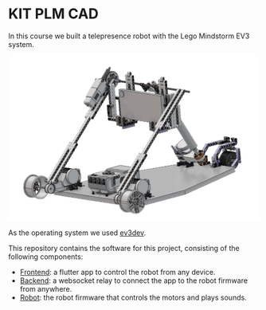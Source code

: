 # KIT PLM CAD
In this course we built a telepresence robot with the Lego Mindstorm EV3 system.

![Kerberos Image](./doc/Kerberos.png)

As the operating system we used [ev3dev](https://www.ev3dev.org/).

This repository contains the software for this project, consisting of the following components:

- [Frontend](./frontend/): a flutter app to control the robot from any device.
- [Backend](./backend/): a websocket relay to connect the app to the robot firmware from anywhere.
- [Robot](./robot/): the robot firmware that controls the motors and plays sounds.